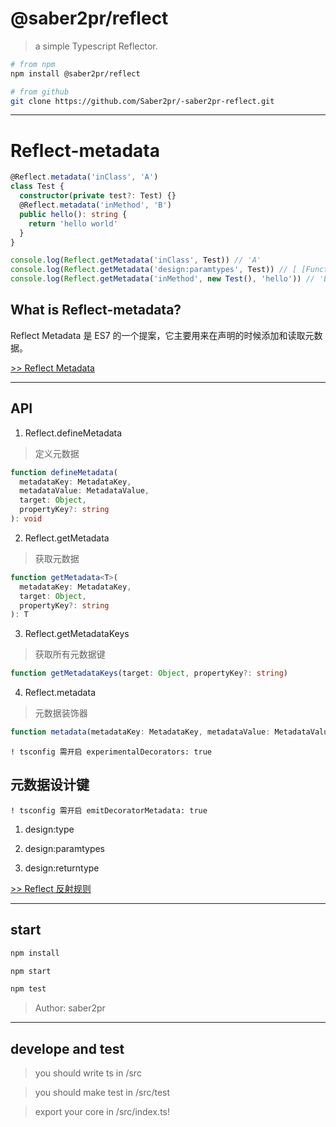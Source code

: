 # @saber2pr/reflect

> a simple Typescript Reflector.

```bash
# from npm
npm install @saber2pr/reflect

# from github
git clone https://github.com/Saber2pr/-saber2pr-reflect.git
```

---

# Reflect-metadata

```ts
@Reflect.metadata('inClass', 'A')
class Test {
  constructor(private test?: Test) {}
  @Reflect.metadata('inMethod', 'B')
  public hello(): string {
    return 'hello world'
  }
}

console.log(Reflect.getMetadata('inClass', Test)) // 'A'
console.log(Reflect.getMetadata('design:paramtypes', Test)) // [ [Function: Test] ]
console.log(Reflect.getMetadata('inMethod', new Test(), 'hello')) // 'B'
```

## What is Reflect-metadata?

Reflect Metadata 是 ES7 的一个提案，它主要用来在声明的时候添加和读取元数据。

[>> Reflect Metadata](https://jkchao.github.io/typescript-book-chinese/tips/metadata.html#reflect-metadata)

---

## API

1. Reflect.defineMetadata

> 定义元数据

```ts
function defineMetadata(
  metadataKey: MetadataKey,
  metadataValue: MetadataValue,
  target: Object,
  propertyKey?: string
): void
```

2. Reflect.getMetadata

> 获取元数据

```ts
function getMetadata<T>(
  metadataKey: MetadataKey,
  target: Object,
  propertyKey?: string
): T
```

3. Reflect.getMetadataKeys

> 获取所有元数据键

```ts
function getMetadataKeys(target: Object, propertyKey?: string)
```

4. Reflect.metadata

> 元数据装饰器

```ts
function metadata(metadataKey: MetadataKey, metadataValue: MetadataValue)
```

`! tsconfig 需开启 experimentalDecorators: true`

## 元数据设计键

`! tsconfig 需开启 emitDecoratorMetadata: true`

1. design:type

2. design:paramtypes

3. design:returntype

[>> Reflect 反射规则](https://rbuckton.github.io/reflect-metadata/#syntax)

---

## start

```bash
npm install
```

```bash
npm start

npm test
```

> Author: saber2pr

---

## develope and test

> you should write ts in /src

> you should make test in /src/test

> export your core in /src/index.ts!
